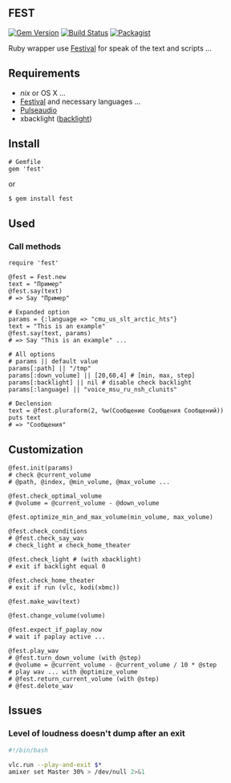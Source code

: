 ## FEST

[![Gem Version](https://badge.fury.io/rb/fest.svg)](http://badge.fury.io/rb/fest)
[![Build Status](https://travis-ci.org/AfsmNGhr/fest.svg)](https://travis-ci.org/AfsmNGhr/fest)
[![Packagist](https://img.shields.io/packagist/l/doctrine/orm.svg)]()

Ruby wrapper use [Festival](https://wiki.archlinux.org/index.php/Festival_%28%D0%A0%D1%83%D1%81%D1%81%D0%BA%D0%B8%D0%B9%29) for speak of the text and scripts ...

## Requirements

- *nix* or OS X ...
- [Festival](https://wiki.archlinux.org/index.php/Festival_%28%D0%A0%D1%83%D1%81%D1%81%D0%BA%D0%B8%D0%B9%29) and necessary languages ...
- [Pulseaudio](https://wiki.archlinux.org/index.php/PulseAudio_%28%D0%A0%D1%83%D1%81%D1%81%D0%BA%D0%B8%D0%B9%29)
- xbacklight ([backlight](https://wiki.archlinux.org/index.php/Backlight_%28%D0%A0%D1%83%D1%81%D1%81%D0%BA%D0%B8%D0%B9%29))

## Install

```.ruby
# Gemfile
gem 'fest'
```
or
```.ruby
$ gem install fest
```

## Used
### Call methods
```.ruby
require 'fest'

@fest = Fest.new
text = "Пример"
@fest.say(text)
# => Say "Пример"

# Expanded option
params = {:language => "cmu_us_slt_arctic_hts"}
text = "This is an example"
@fest.say(text, params)
# => Say "This is an example" ...

# All options
# params || default value
params[:path] || "/tmp"
params[:down_volume] || [20,60,4] # [min, max, step]
params[:backlight] || nil # disable check backlight
params[:language] || "voice_msu_ru_nsh_clunits"

# Declension
text = @fest.pluraform(2, %w(Сообщение Сообщения Сообщений))
puts text
# => "Сообщения"
```

## Сustomization

```.ruby
@fest.init(params)
# check @current_volume
# @path, @index, @min_volume, @max_volume ...

@fest.check_optimal_volume
# @volume = @current_volume - @down_volume

@fest.optimize_min_and_max_volume(min_volume, max_volume)

@fest.check_conditions
# @fest.check_say_wav
# check_light и check_home_theater

@fest.check_light # (with xbacklight)
# exit if backlight equal 0

@fest.check_home_theater
# exit if run (vlc, kodi(xbmc))

@fest.make_wav(text)

@fest.change_volume(volume)

@fest.expect_if_paplay_now
# wait if paplay active ...

@fest.play_wav
# @fest.turn_down_volume (with @step)
# @volume = @current_volume - @current_volume / 10 * @step
# play wav ... with @optimize_volume
# @fest.return_current_volume (with @step)
# @fest.delete_wav
```

## Issues
### Level of loudness doesn't dump after an exit

```.bash
#!/bin/bash

vlc.run --play-and-exit $*
amixer set Master 30% > /dev/null 2>&1
```
